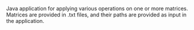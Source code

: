 Java application for applying various operations on one or more matrices.
Matrices are provided in .txt files, and their paths are provided as input in the application.
